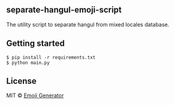 ## separate-hangul-emoji-script

The utility script to separate hangul from mixed locales database.

## Getting started

```
$ pip install -r requirements.txt
$ python main.py
```

## License
MIT &copy; [Emoji Generator](https://emoji-gen.ninja)
